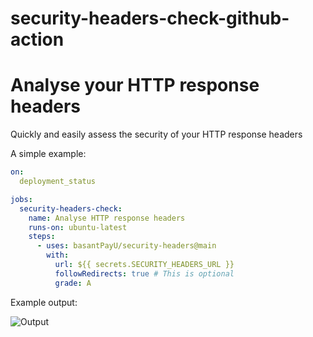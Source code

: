 # security-headers-check-github-action

# Analyse your HTTP response headers

Quickly and easily assess the security of your HTTP response headers

A simple example:

```yml
on:
  deployment_status

jobs:
  security-headers-check:
    name: Analyse HTTP response headers
    runs-on: ubuntu-latest    
    steps:
      - uses: basantPayU/security-headers@main
        with:
          url: ${{ secrets.SECURITY_HEADERS_URL }}
          followRedirects: true # This is optional
          grade: A
```

Example output:

![Output](https://p1.f0.n0.cdn.getcloudapp.com/items/8LurzpvN/Screenshot%202020-11-09%20at%2010.13.37.png)
